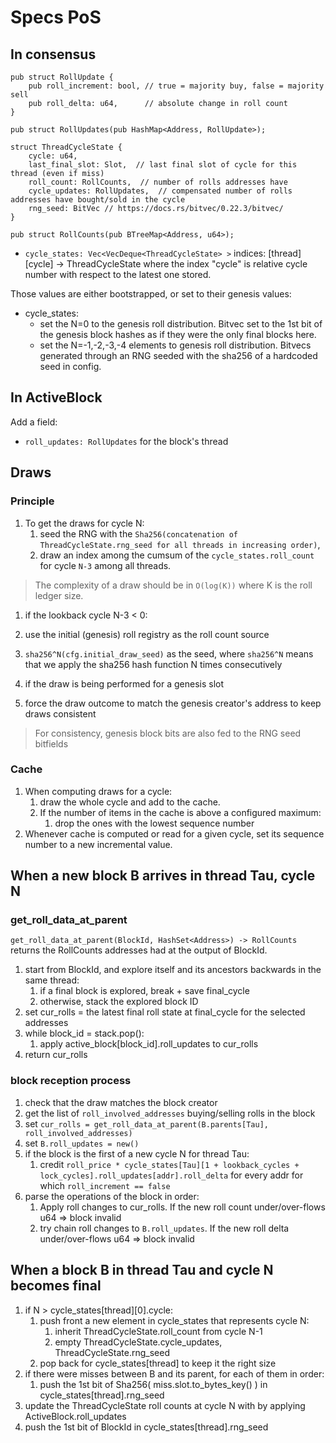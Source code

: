 # Specs PoS

## In consensus

```
pub struct RollUpdate {
    pub roll_increment: bool, // true = majority buy, false = majority sell
    pub roll_delta: u64,      // absolute change in roll count
}

pub struct RollUpdates(pub HashMap<Address, RollUpdate>);

struct ThreadCycleState {
    cycle: u64,
    last_final_slot: Slot,  // last final slot of cycle for this thread (even if miss)
    roll_count: RollCounts,  // number of rolls addresses have
    cycle_updates: RollUpdates,  // compensated number of rolls addresses have bought/sold in the cycle
    rng_seed: BitVec // https://docs.rs/bitvec/0.22.3/bitvec/
}

pub struct RollCounts(pub BTreeMap<Address, u64>);
```

* `cycle_states: Vec<VecDeque<ThreadCycleState> >` indices: [thread][cycle] -> ThreadCycleState
where the index "cycle" is relative cycle number with respect to the latest one stored. 

Those values are either bootstrapped, or set to their genesis values:
* cycle_states:
  * set the N=0 to the genesis roll distribution. Bitvec set to the 1st bit of the genesis block hashes as if they were the only final blocks here.
  * set the N=-1,-2,-3,-4 elements to genesis roll distribution. Bitvecs generated through an RNG seeded with the sha256 of a hardcoded seed in config.

## In ActiveBlock

Add a field:

* `roll_updates: RollUpdates`  for the block's thread


## Draws

### Principle

1. To get the draws for cycle N:
	1. seed the RNG with the `Sha256(concatenation of ThreadCycleState.rng_seed for all threads in increasing order)`,
	2. draw an index among the cumsum of the `cycle_states.roll_count` for cycle `N-3` among all threads.

> The complexity of a draw should be in `O(log(K))` where K is the roll ledger size.

1. if the lookback cycle N-3 < 0:
  1. use the initial (genesis) roll registry as the roll count source
  2. `sha256^N(cfg.initial_draw_seed)` as the seed, where `sha256^N` means that we apply the sha256 hash function N times consecutively

2.  if the draw is being performed for a genesis slot
  1. force the draw outcome to match the genesis creator's address to keep draws consistent

> For consistency, genesis block bits are also fed to the RNG seed bitfields

### Cache


1. When computing draws for a cycle:
	1. draw the whole cycle and add to the cache.
	2. If the number of items in the cache is above a configured maximum:
		1. drop the ones with the lowest sequence number
2. Whenever cache is computed or read for a given cycle, set its sequence number to a new incremental value.


## When a new block B arrives in thread Tau, cycle N

### get_roll_data_at_parent

`get_roll_data_at_parent(BlockId, HashSet<Address>) -> RollCounts` returns the RollCounts addresses had at the output of BlockId.

1. start from BlockId, and explore itself and its ancestors backwards in the same thread:
	1. if a final block is explored, break + save final_cycle
	2. otherwise, stack the explored block ID
2. set cur_rolls = the latest final roll state at final_cycle for the selected addresses
3. while block_id = stack.pop():
	1. apply active_block[block_id].roll_updates to cur_rolls
4. return cur_rolls

### block reception process

1. check that the draw matches the block creator
2. get the list of `roll_involved_addresses` buying/selling rolls in the block
3. set `cur_rolls = get_roll_data_at_parent(B.parents[Tau], roll_involved_addresses)`
4. set `B.roll_updates = new()`
5. if the block is the first of a new cycle N for thread Tau:
	1. credit `roll_price * cycle_states[Tau][1 + lookback_cycles + lock_cycles].roll_updates[addr].roll_delta` for every addr for which `roll_increment == false`
6. parse the operations of the block in order:
	1. Apply roll changes to cur_rolls. If the new roll count under/over-flows u64 => block invalid
	2. try chain roll changes to `B.roll_updates`. If the new roll delta under/over-flows u64 => block invalid

## When a block B in thread Tau and cycle N becomes final

1. if N > cycle_states[thread][0].cycle:
	1. push front a new element in cycle_states that represents cycle N:
		1. inherit ThreadCycleState.roll_count from cycle N-1
		2. empty ThreadCycleState.cycle_updates, ThreadCycleState.rng_seed
	2. pop back for cycle_states[thread] to keep it the right size
2. if there were misses between B and its parent, for each of them in order:
	1. push the 1st bit of Sha256( miss.slot.to_bytes_key() ) in cycle_states[thread].rng_seed
3. update the ThreadCycleState roll counts at cycle N with by applying ActiveBlock.roll_updates
4. push the 1st bit of BlockId in cycle_states[thread].rng_seed
